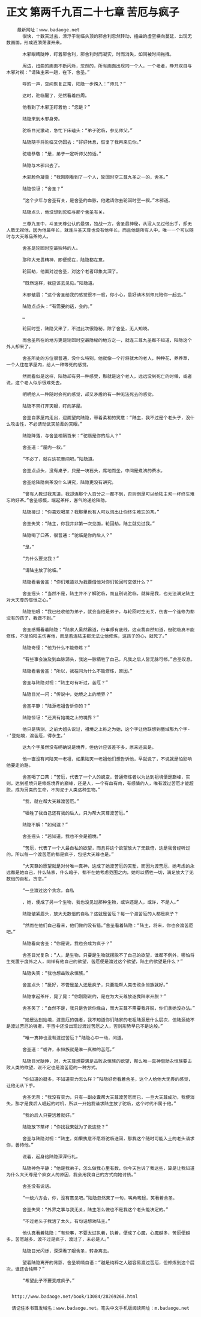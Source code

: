 # 正文 第两千九百二十七章 苦厄与疯子
        最新网址：www.badaoge.net
          很快，十数天过去，漂浮于驼临头顶的邪舍利忽然转动，扭曲的虚空横向蔓延，出现无数画面，形成涟漪荡漾开来。
      
          木邪眼睛陡睁，盯着邪舍利，邪舍利时而凝实，时而消失，如同被时间拖拽。
      
          周边，扭曲的画面不断闪烁，忽然的，所有画面出现同一个人，一个老者，睁开双目与木邪对视：“请陆主来一趟，在下，舍圣。”
      
          呼的一声，空间恢复正常，陆隐一步跨入：“师兄？”
      
          这时，驼临醒了，茫然看着四周。
      
          他看到了木邪正盯着他：“您是？”
      
          陆隐来到木邪身旁。
      
          驼临目光激动，急忙下床磕头：“弟子驼临，参见师父。”
      
          陆隐随手将驼临又仍回去：“好好休息，恢复了我再来见你。”
      
          驼临恭敬：“是，弟子一定听师父的话。”
      
          陆隐与木邪出去了。
      
          木邪脸色凝重：“我刚刚看到了一个人，轮回时空三尊九圣之一的，舍圣。”
      
          陆隐惊讶：“舍圣？”
      
          “这个少年与舍圣有关，是舍圣的血脉，他邀请你去轮回时空一叙。”木邪道。
      
          陆隐点头，他没想到驼临与那个舍圣有关。
      
          三尊九圣中，斗圣天尊公认的最强，独战一方，舍圣最神秘，从没人见过他出手，却无人敢无视他，因为他最年长，就连斗圣天尊也没有他年长，而且他是所有人中，唯一一个可以随时与大天尊品茶的人。
      
          舍圣是轮回时空最独特的人。
      
          那种大无畏精神，即便现在，陆隐都在意。
      
          轮回劫，他面对过舍圣，对这个老者印象太深了。
      
          “既然这样，我应该去见见。”陆隐道。
      
          木邪皱眉：“这个舍圣给我的感觉很不一般，你小心，最好请木刻师兄陪你一起去。”
      
          陆隐点点头：“有需要的话，会的。”
      
          …
      
          轮回时空，陆隐又来了，不过此次很隐秘，除了舍圣，无人知晓。
      
          而舍圣所在的地方更是轮回时空最隐秘的地方之一，就连三尊九圣都不知道，陆隐这个外人却来了。
      
          舍圣所处的方位很普通，没什么特别，他就像一个行将就木的老人，种种花，养养草，一个人住在茅屋内，给人一种等死的感觉。
      
          然而看似是这样，陆隐却有另一种感受，那就是这个老人，远远没到死亡的时候，或者说，这个老人似乎很难死去。
      
          明明给人一种随时会死的感觉，却又矛盾的有一种无法死去的感觉。
      
          陆隐不禁打开天眼，盯向茅屋。
      
          舍圣自茅屋内走出，迎面望向陆隐，带着柔和的笑意：“陆主，我不过是个老头子，没什么攻击性，不必请动武天前辈的天眼。”
      
          陆隐降落，与舍圣相隔百米：“驼临是你的后人？”
      
          舍圣道：“屋内一叙。”
      
          “不必了，就在这花草间吧。”陆隐道。
      
          舍圣点点头，没有桌子，只是一块石头，席地而坐，中间是煮沸的茶水。
      
          舍圣给陆隐倒茶没什么讲究，陆隐更没有讲究。
      
          “曾有人教过我茶道，我却连那个人百分之一都不到，否则倒是可以给陆主沏一杯终生难忘的好茶。”舍圣感慨，端起茶杯，客气的递给陆隐。
      
          陆隐接过：“你喜欢喝茶？我那里也有人可以泡出让你终生难忘的茶。”
      
          舍圣失笑：“陆主，你我并非第一次见面，轮回劫，陆主就见过我。”
      
          陆隐喝了口茶，很普通：“驼临是你的后人？”
      
          “是。”
      
          “为什么要见我？”
      
          “请陆主放了驼临。”
      
          陆隐看着舍圣：“你们难道以为我要借他对你们轮回时空做什么？”
      
          舍圣摇头：“当然不是，陆主并不了解驼临，而且别说驼临，就算是我，也无法满足陆主对大天尊的怨恨之心。”
      
          陆隐抬眼：“我已经收他为弟子，就会当他是弟子，与轮回时空无关，伤害一个连修为都没有的孩子，我做不到。”
      
          舍圣感慨看着陆隐：“陆家人虽然霸道，行事却有底线，这点我自然知道，但驼临真不能修炼，不是怕陆主伤害他，而是若连陆主都无法让他修炼，这孩子的心，就死了。”
      
          陆隐奇怪：“他为什么不能修炼？”
      
          “有些事会波及到血脉源头，我这一脉牺牲了自己，凡我之后人皆无脉可修。”舍圣叹息。
      
          陆隐看着舍圣：“所以，我在问为什么不能修炼，原因。”
      
          舍圣与陆隐对视：“陆主可有听过，苦厄？”
      
          陆隐目光一闪：“传说中，始境之上的境界？”
      
          舍圣平静：“陆源老祖告诉你的？”
      
          陆隐惊讶：“还真有始境之上的境界？”
      
          他只是猜测，之前大姐头说过，祖境之上称之为始，这个字让他联想到蜃域那九个字--‘登始境，渡苦厄，得永生。’
      
          这九个字虽然没有明确说是境界，但估计应该差不多，原来还真是。
      
          他一直没有问陆天一老祖，如果陆天一老祖他们想告诉他，早就说了，不说就是怕影响他要走的路。
      
          舍圣喝了口茶：“苦厄，代表了一个人的蜕变，普通修炼者以为达到祖境便是巅峰，实则，达到祖境只是修炼境界的巅峰，还是人，一个有血有肉，有感情的人，唯有渡过苦厄才能超脱，成为另类的生命，不拘泥于人类这种生物。”
      
          “我，就在帮大天尊渡苦厄。”
      
          “牺牲了我自己还有我的后人，只为帮大天尊渡苦厄。”
      
          陆隐不解：“如何渡？”
      
          舍圣摇头：“若知道，我也不会是祖境。”
      
          “苦厄，代表了一个人最自私的欲望，而且将这个欲望放大了无数倍，这是我曾经听过的，所以每一个渡苦厄的都是疯子，包括大天尊也是。”
      
          “大天尊的愿望就是对付唯一真神，这成了她渡苦厄的天堑，而因为渡苦厄，她考虑的永远都是她自己，什么陆家，什么暗子，都不在她考虑范围之内，她可以牺牲一切，满足放大了无数倍的自私，贪念。”
      
          “一旦渡过这个贪念，自私
      
          ，她，便成了另一个生物，我也没见过那种生物，或许还是人，或许，不是人。”
      
          陆隐皱紧眉头，放大无数倍的自私？这就是苦厄？每一个渡苦厄的人都是疯子？
      
          “然而在他们自己看来，他们做的没有错。”舍圣看着陆隐：“陆主，将来，你也会渡苦厄吧。”
      
          陆隐看向舍圣：“你是说，我也会成为疯子？”
      
          舍圣目光复杂：“人，是生物，只要是生物就摆脱不了自己的欲望，谁都不例外，哪怕将生死置于度外之人，同样有他自己的欲望，苦厄便是渡过这个欲望，陆主的欲望是什么？”
      
          陆隐失笑：“我也想击败永恒族。”
      
          舍圣点头：“挺好，不管是圣人还是疯子，只要能帮人类击败永恒族就好。”
      
          陆隐拿起茶杯，晃了晃：“你刚刚说的，是在为大天尊放逐我陆家开脱？”
      
          舍圣笑了：“自然不是，我只是告诉你缘由，而大天尊不需要我开脱，你们拿她没办法。”
      
          “她是达到始境，渡苦厄的强者，我不知道你们陆家的老祖陆源是什么层次，但陆源绝不是渡过苦厄的强者，宇宙中还没出现过渡过苦厄之人，否则形势早已不是这般。”
      
          “唯一真神也没有渡过苦厄？”陆隐心中一动，问道。
      
          舍圣道：“或许，永恒族就是唯一真神的苦厄。”
      
          陆隐目光陡睁，对，大天尊想要满足击败永恒族的欲望，那么唯一真神借助永恒族要击败人类的欲望，说不定也是渡苦厄的一种方式。
      
          “你知道的挺多，不知道实力怎么样？”陆隐好奇看着舍圣，这个人给他大无畏的感觉，让他无从下手。
      
          舍圣无奈：“我没有实力，只有一副皮囊帮大天尊渡苦厄而已，一旦大天尊成功，我便消失，那才是我后人崛起的时机，所以一开始我请求陆主放了驼临，这个时代不属于他。”
      
          “我的后人只要活着就好。”
      
          陆隐放下茶杯：“你找我来就为了说这些？”
      
          舍圣与陆隐对视：“陆主，如果执意不愿将驼临送回，那我这个随时可能入土的老头请求你，善待他。”
      
          说着，起身给陆隐深深行礼。
      
          陆隐神色平静：“他是我弟子，怎么做我心里有数，你今天告诉了我这些，算是让我知道为什么大天尊是个疯女人的原因，我会用我自己的方式向她讨债。”
      
          舍圣没有说话。
      
          “一统六方会，你，没有意见吧。”陆隐忽然来了一句，嘴角弯起，笑看着舍圣。
      
          舍圣失笑：“外界之事与我无关，陆主怎么做也不是我这个老头能决定的。”
      
          “不过老头子我活了太久，有句话想劝陆主。”
      
          他认真看着陆隐：“有些事，不要太过执着，执着，便成了心魔，心魔越多，苦厄便越多，苦厄越多，渡不过是疯子，渡过了，未必是人。”
      
          陆隐目光闪烁，深深看了眼舍圣，转身离去。
      
          望着陆隐离开的背影，舍圣喃喃自语：“越是纯粹之人越容易渡过苦厄，但修炼到这个层次，谁还会纯粹？”
      
          “希望此子不要变成疯子。”
      
      
      http://www.badaoge.net/book/13084/28269268.html
      
      请记住本书首发域名：www.badaoge.net。笔尖中文手机版阅读网址：m.badaoge.net